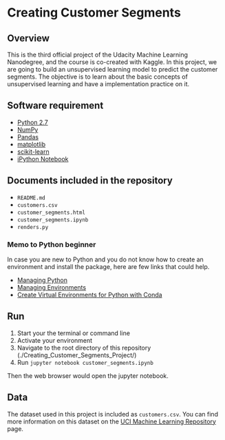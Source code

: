 # Creating Customer Segments

## Overview
This is the third official project of the Udacity Machine Learning Nanodegree, and the course is co-created with Kaggle. In this project, we are going to build an unsupervised learning model to predict the customer segments. The objective is to learn about the basic concepts of unsupervised learning and have a implementation practice on it.


## Software requirement

- [Python 2.7](https://www.python.org/downloads/)
- [NumPy](http://www.numpy.org/)
- [Pandas](http://pandas.pydata.org)
- [matplotlib](http://matplotlib.org/)
- [scikit-learn](http://scikit-learn.org/stable/)
- [iPython Notebook](http://ipython.org/notebook.html)

## Documents included in the repository

- `README.md`
- `customers.csv`
- `customer_segments.html`
- `customer_segments.ipynb`
- `renders.py`

### Memo to Python beginner
In case you are new to Python and you do not know how to create an environment and install the package, here are few links that could help.
- [Managing Python](http://conda.pydata.org/docs/py2or3.html)
- [Managing Environments](http://conda.pydata.org/docs/using/envs.html)
- [Create Virtual Environments for Python with Conda](https://uoa-eresearch.github.io/eresearch-cookbook/recipe/2014/11/20/conda/)

## Run 
1. Start your the terminal or command line
2. Activate your environment
3. Navigate to the root directory of this repository (./Creating_Customer_Segments_Project/)
4. Run `jupyter notebook customer_segments.ipynb`

Then the web browser would open the jupyter notebook.


## Data

The dataset used in this project is included as `customers.csv`. You can find more information on this dataset on the [UCI Machine Learning Repository](https://archive.ics.uci.edu/ml/datasets/Wholesale+customers) page.
